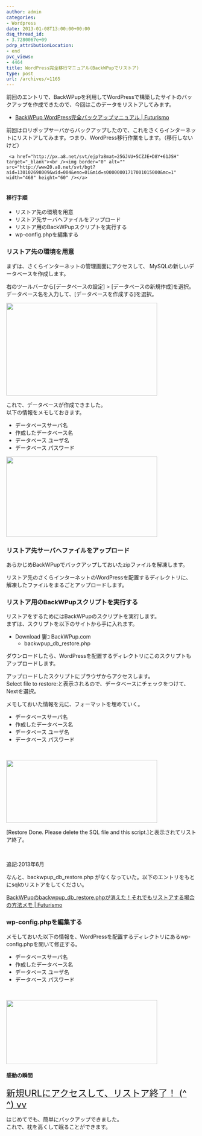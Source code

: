 ```yaml
---
author: admin
categories:
- Wordpress
date: 2013-01-08T13:00:00+00:00
dsq_thread_id:
- 3.7280067e+09
pdrp_attributionLocation:
- end
pvc_views:
- 4464
title: WordPress完全移行マニュアル(BackWPupでリストア)
type: post
url: /archives/=1165
---
```


前回のエントリで、BackWPupを利用してWordPressで構築したサイトのバックアップを作成できたので、今回はこのデータをリストアしてみます。

  * [BackWPup WordPress完全バックアップマニュアル | Futurismo][1] 

前回はロリポップサーバからバックアップしたので、これをさくらインターネットにリストアしてみます。つまり、WordPress移行作業をします。（移行しないけど）

     <a href="http://px.a8.net/svt/ejp?a8mat=25GJVU+5CZJE+D8Y+61JSH" target="_blank"><br /><img border="0" alt="" src="http://www20.a8.net/svt/bgt?aid=130102698009&wid=004&eno=01&mid=s00000001717001015000&mc=1" width="468" height="60" /></a>   
<img border="0" alt="" src="http://www15.a8.net/0.gif?a8mat=25GJVU+5CZJE+D8Y+61JSH" width="1" height="1" />

#### 移行手順

<ul class="checklist">
  <li>
    リストア先の環境を用意
  </li>
  <li>
    リストア先サーバへファイルをアップロード
  </li>
  <li>
    リストア用のBackWPupスクリプトを実行する
  </li>
  <li>
    wp-config.phpを編集する
  </li>
</ul>

### リストア先の環境を用意

まずは、さくらインターネットの管理画面にアクセスして、 MySQLの新しいデータベースを作成します。

右のツールバーから[データベースの設定] > [データベースの新規作成]を選択。   
データベース名を入力して、[データベースを作成する]を選択。

[<img alt="" src="https://lh6.googleusercontent.com/-hehY2Lb29Cc/UOlzm4u1TpI/AAAAAAAAAF0/2FRbliITFcE/s400/backwpup_20130103_03.PNG" width="400" height="246" />][2]

これで、データベースが作成できました。   
以下の情報をメモしておきます。

  * データベースサーバ名 
  * 作成したデータベース名 
  * データベース ユーザ名 
  * データベース パスワード 

[<img alt="" src="https://lh3.googleusercontent.com/-0pfWf7YfuxI/UOl1CE_N-KI/AAAAAAAAAGs/-jHcaiexhns/s400/backwpup_20130106_06.PNG" width="400" height="213" />][3]

### リストア先サーバへファイルをアップロード

あらかじめBackWPupでバックアップしておいたzipファイルを解凍します。

リストア先のさくらインターネットのWordPressを配置するディレクトリに、解凍したファイルをまるごとアップロードします。

### リストア用のBackWPupスクリプトを実行する

リストアをするためにはBackWPupのスクリプトを実行します。   
まずは、スクリプトを以下のサイトから手に入れます。

  * Download 窶ｺ BackWPup.com 
      * backwpup\_db\_restore.php 

ダウンロードしたら、WordPressを配置するディレクトリにこのスクリプトもアップロードします。

アップロードしたスクリプトにブラウザからアクセスします。   
Select file to restore:と表示されるので、データベースにチェックをつけて、Nextを選択。

メモしておいた情報を元に、フォーマットを埋めていく。

  * データベースサーバ名 
  * 作成したデータベース名 
  * データベース ユーザ名 
  * データベース パスワード 

&#160;

[<img alt="" src="https://lh3.googleusercontent.com/-TJ6ZJ6IVOd0/UOlzncuAHTI/AAAAAAAAAGA/r2WtpY_6doU/s400/backwpup_20130106_05.PNG" width="400" height="167" />][4]

[Restore Done. Please delete the SQL file and this script.]と表示されてリストア終了。

&#160;

追記:2013年6月

なんと、backwpup\_db\_restore.php がなくなっていた。以下のエントリをもとにsqlのリストアをしてください。

<a href="https://futurismo.biz/archives/1417" target="_blank">BackWPupのbackwpup_db_restore.phpが消えた！それでもリストアする場合の方法メモ | Futurismo</a>

### wp-config.phpを編集する

メモしておいた以下の情報を、WordPressを配置するディレクトリにあるwp-config.phpを開いて修正する。

  * データベースサーバ名 
  * 作成したデータベース名 
  * データベース ユーザ名 
  * データベース パスワード 

&#160;

[<img alt="" src="https://lh6.googleusercontent.com/-Dnu6mkuX_CI/UOlznTHH2vI/AAAAAAAAAGE/DoN_YX_G1s8/s400/backwpup_20130106_04.PNG" width="400" height="170" />][5]

#### 感動の瞬間

<span style="text-decoration: underline"><span style="font-size: x-large">新規URLにアクセスして、リストア終了！ (^ ^) vv</span></span>

はじめてでも、簡単にバックアップできました。   
これで、枕を高くして眠ることができます。

<div id="fastlookup_top">
</div>

 [1]: https://futurismo.biz/archives/1129
 [2]: https://picasaweb.google.com/lh/photo/_sL6rJWGHHgsC3xGArgeajyD6hjDXGH6XyE6iLrzolo?feat=embedwebsite
 [3]: https://picasaweb.google.com/lh/photo/RZqBeQ1WNcFzkmIqp6BnfDyD6hjDXGH6XyE6iLrzolo?feat=embedwebsite
 [4]: https://picasaweb.google.com/lh/photo/8oP0bKGF5xsM9Tb7SVLj8zyD6hjDXGH6XyE6iLrzolo?feat=embedwebsite
 [5]: https://picasaweb.google.com/lh/photo/tCOeRvoOTBJo5vy0bT0CZTyD6hjDXGH6XyE6iLrzolo?feat=embedwebsite